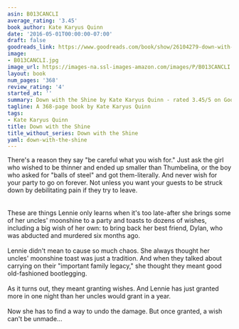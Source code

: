 ```yaml
---
asin: B013CANCLI
average_rating: '3.45'
book_author: Kate Karyus Quinn
date: '2016-05-01T00:00:00-07:00'
draft: false
goodreads_link: https://www.goodreads.com/book/show/26104279-down-with-the-shine
image:
- B013CANCLI.jpg
image_url: https://images-na.ssl-images-amazon.com/images/P/B013CANCLI.01._SCLZZZZZZZ.jpg
layout: book
num_pages: '368'
review_rating: '4'
started_at: ''
summary: Down with the Shine by Kate Karyus Quinn - rated 3.45/5 on Goodreads
tagline: A 368-page book by Kate Karyus Quinn
tags:
- Kate Karyus Quinn
title: Down with the Shine
title_without_series: Down with the Shine
yaml: down-with-the-shine
---
```


There's a reason they say "be careful what you wish for." Just ask the girl who wished to be thinner and ended up smaller than Thumbelina, or the boy who asked for "balls of steel" and got them-literally. And never wish for your party to go on forever. Not unless you want your guests to be struck down by debilitating pain if they try to leave.<br /><br /><br />These are things Lennie only learns when it's too late-after she brings some of her uncles' moonshine to a party and toasts to dozens of wishes, including a big wish of her own: to bring back her best friend, Dylan, who was abducted and murdered six months ago.<br /><br />Lennie didn't mean to cause so much chaos. She always thought her uncles' moonshine toast was just a tradition. And when they talked about carrying on their "important family legacy," she thought they meant good old-fashioned bootlegging.<br /><br />As it turns out, they meant granting wishes. And Lennie has just granted more in one night than her uncles would grant in a year.<br /><br />Now she has to find a way to undo the damage. But once granted, a wish can't be unmade...